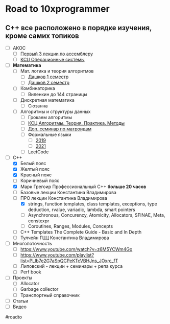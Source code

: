 # Road to 10xprogrammer
## C++ все расположено в порядке изучения, кроме самих топиков
* [ ] АКОС
	* [ ] [Первый 3 лекции по ассемблеру](https://www.youtube.com/playlist?list=PLd7QXkfmSY7a2zw_PVPn7vKs9F9BG6Pd4)
	* [ ] [КСЦ Операционные системы](https://stepik.org/course/1780/syllabus)  
* [ ] **Математика**  
    * [ ] Мат. логика  и теория алгоритмов  
        * [ ] [Дашков 1 семестр](https://www.youtube.com/playlist?list=PL4_hYwCyhAvb4c-Z43ppdKwC1hWX6hOYi)  
        * [ ] [Дашков 2 семестр](https://www.youtube.com/playlist?list=PL4_hYwCyhAvYJx5swFZ7-ZDJV9LhLIdqD)  
    * [ ] Комбинаторика  
        * [ ] Виленкин до 144 страницы  
    * [ ] Дискретная математика  
        * [ ] Сюзанна  
    * [ ] Алгоритмы и структуры данных  
        * [ ] Грокаем алгоритмы  
        * [ ] [КСЦ Алгоритмы. Теория. Практика. Методы](https://stepik.org/course/217/syllabus)  
        * [ ] [Доп. семинар по матроидам](https://www.youtube.com/watch?v=F7B4sYnLm5I)  
        * [ ] Формальные языки
            * [ ] [2019](https://www.youtube.com/playlist?list=PL4_hYwCyhAvbl7pkWGbeOjWyU-z7hDnlb)  
            * [ ] [2021](https://www.youtube.com/playlist?list=PL4_hYwCyhAvYkVw2wY5Ax6Mq79vBGbze3)
        * [ ] LeetCode  
* [ ] C++  
    * [x] Белый пояс  
    * [x] Желтый пояс  
    * [x] Красный пояс  
    * [ ] Коричневый пояс  
    * [x] Марк Грегоир Профессиональный C++ **больше 20 часов**  
    * [ ] Базовые лекции Константина Владимирова
    * [ ] ПРО лекции Константина Владимирова
        * [x] strings, function templates, class templates, exceptions, type deduction, rvalue, variadic, lambda, smart pointers
        * [ ] Asynchronous, Concurency, Atomicity, Allocators, SFINAE, Meta, constexpr
        * [ ] Coroutines, Ranges, Modules, Concepts
    * [ ] C++ Templates The Complete Guide - Basic and In Depth  
    * [ ] Тулчейн ГЦЦ Константина Владимирова  
* [ ] Многопоточность  
    * [ ] https://www.youtube.com/watch?v=z6M5YCWm4Go
    * [ ] https://www.youtube.com/playlist?list=PLlb7e2G7aSpQCPeKTcVBHJns_JOxrc_fT
    * [ ] Липовский - лекции + семинары + репа курса  
    * [ ] Perf book  
* [ ] Проекты
	* [ ] Allocator
	* [ ] Garbage collector
	* [ ] Транспортный справочник
* [ ] Статьи
* [ ] Видео

#roadto